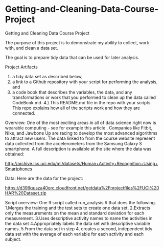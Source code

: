 Getting-and-Cleaning-Data-Course-Project
========================================

Getting and Cleaning Data Course Project

The purpose of this project is to demonstrate my ability to collect, work with, and clean a data set. 

The goal is to prepare tidy data that can be used for later analysis. 

Project Artifacts
 1) a tidy data set as described below, 
 2) a link to a Github repository with your script for performing the analysis, and 
 3) a code book that describes the variables, the data, and any transformations or work that you performed to clean up the data called CodeBook.md. 
 4.) This README.md file in the repo with your scripts. 
 This repo explains how all of the scripts work and how they are connected.  

Overview:
One of the most exciting areas in all of data science right now is wearable computing - see for example  this article . Companies like Fitbit, Nike, and Jawbone Up are racing to develop the most advanced algorithms to attract new users. The data linked to from the course website represent data collected from the accelerometers from the Samsung Galaxy S smartphone. A full description is available at the site where the data was obtained: 

http://archive.ics.uci.edu/ml/datasets/Human+Activity+Recognition+Using+Smartphones 

Data:
Here are the data for the project: 

https://d396qusza40orc.cloudfront.net/getdata%2Fprojectfiles%2FUCI%20HAR%20Dataset.zip 

Script overview:
 One R script called run_analysis.R that does the following. 
1.Merges the training and the test sets to create one data set.
2.Extracts only the measurements on the mean and standard deviation for each measurement. 
3.Uses descriptive activity names to name the activities in the data set
4.Appropriately labels the data set with descriptive variable names. 
5.From the data set in step 4, creates a second, independent tidy data set with the average of each variable for each activity and each subject.

